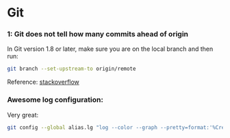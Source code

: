 # Git

### 1: Git does not tell how many commits ahead of origin

In Git version 1.8 or later, make sure you are on the local branch and then run:

```bash
git branch --set-upstream-to origin/remote
```

Reference: [stackoverflow](http://stackoverflow.com/questions/5341077/git-doesnt-show-how-many-commits-ahead-of-origin-i-am-and-i-want-it-to)

### Awesome log configuration:

Very great:

```bash
git config --global alias.lg "log --color --graph --pretty=format:'%Cred%h%Creset -%C(yellow)%d%Creset %s %Cgreen(%cr) %C(bold blue)<%an>%Creset' --abbrev-commit"
```

